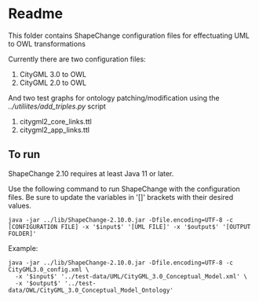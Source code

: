 # Readme

This folder contains ShapeChange configuration files for effectuating UML to OWL transformations

Currently there are two configuration files:
1. CityGML 3.0 to OWL
2. CityGML 2.0 to OWL

And two test graphs for ontology patching/modification using the _../utiliites/add_triples.py_ script
1. citygml2_core_links.ttl
2. citygml2_app_links.ttl

## To run
ShapeChange 2.10 requires at least Java 11 or later.

Use the following command to run ShapeChange with the configuration files. Be sure to update the variables in '[]' brackets with their desired values.
```
java -jar ../lib/ShapeChange-2.10.0.jar -Dfile.encoding=UTF-8 -c [CONFIGURATION FILE] -x '$input$' '[UML FILE]' -x '$output$' '[OUTPUT FOLDER]'
```

Example:
```
java -jar ../lib/ShapeChange-2.10.0.jar -Dfile.encoding=UTF-8 -c CityGML3.0_config.xml \
  -x '$input$' '../test-data/UML/CityGML_3.0_Conceptual_Model.xml' \
  -x '$output$' '../test-data/OWL/CityGML_3.0_Conceptual_Model_Ontology'
```
